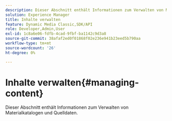 ```yaml
---
description: Dieser Abschnitt enthält Informationen zum Verwalten von Materialkatalogen und Quelldaten.
solution: Experience Manager
title: Inhalte verwalten
feature: Dynamic Media Classic,SDK/API
role: Developer,Admin,User
exl-id: 1c8a6e06-fdfb-4cad-9fbf-ba1142c9d3a8
source-git-commit: 38afaf2ed0f01868f02e236e941b23eed5b790aa
workflow-type: tm+mt
source-wordcount: '26'
ht-degree: 0%

---
```


# Inhalte verwalten{#managing-content}

Dieser Abschnitt enthält Informationen zum Verwalten von Materialkatalogen und Quelldaten.
